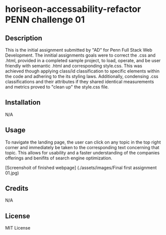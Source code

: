 # horiseon-accessability-refactor PENN challenge 01

## Description

This is the initial assignment submitted by "AD" for Penn Full Stack Web Development. The innitial assignments goals were to correct the .css and .html, provided in a completed sample project, to load, operate, and be user friendly with semantic .html and corresponding style.css. This was achieved though applying class/id classification to specific elements within the code and adhering to the its styling laws. Additionally, condensing .css classifications and their attributes if they shared identical measurements and metrics proved to "clean up" the style.css file.

## Installation

N/A

## Usage

To navigate the landing page, the user can click on any topic in the top right corner and immediately be taken to the corresponding text concerning that topic. This allows for usability and a faster understanding of the companies offerings and benifits of search engine optimization.

[Screenshoit of finished webpage] (./assets/images/Final first assignment 01.jpg)

## Credits

N/A

## License

MIT License
